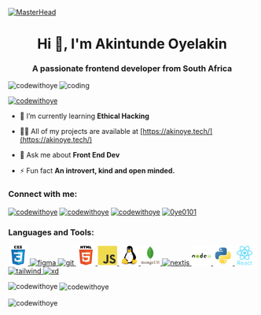[![MasterHead](https://media2.giphy.com/media/zhxGnB66MyK4iczQYy/giphy.gif?cid=ecf05e4775ezch201k91qu723e34ud4iamtb9ljip1hn9mni&ep=v1_gifs_search&rid=giphy.gif&ct=g)](https://akinoye.tech)
<h1 align="center">Hi 👋, I'm Akintunde Oyelakin</h1>
<h3 align="center">A passionate frontend developer from South Africa</h3>
<img align="right" alt="coding" width="400" src="https://gifdb.com/images/high/monkey-laptop-coding-miys12p5izw3s11s.webp">


<p align="left"> <img src="https://komarev.com/ghpvc/?username=codewithoye&label=Profile%20views&color=0e75b6&style=flat" alt="codewithoye" /> </p>

<p align="left"> <a href="https://twitter.com/codewithoye" target="blank"><img src="https://img.shields.io/twitter/follow/codewithoye?logo=twitter&style=for-the-badge" alt="codewithoye" /></a> </p>

- 🌱 I’m currently learning **Ethical Hacking**

- 👨‍💻 All of my projects are available at [https://akinoye.tech/](https://akinoye.tech/)

- 💬 Ask me about **Front End Dev**

- ⚡ Fun fact **An introvert, kind and open minded.**

<h3 align="left">Connect with me:</h3>
<p align="left">
<a href="https://twitter.com/codewithoye" target="blank"><img align="center" src="https://raw.githubusercontent.com/rahuldkjain/github-profile-readme-generator/master/src/images/icons/Social/twitter.svg" alt="codewithoye" height="30" width="40" /></a>
<a href="https://fb.com/codewithoye" target="blank"><img align="center" src="https://raw.githubusercontent.com/rahuldkjain/github-profile-readme-generator/master/src/images/icons/Social/facebook.svg" alt="codewithoye" height="30" width="40" /></a>
<a href="https://instagram.com/codewithoye" target="blank"><img align="center" src="https://raw.githubusercontent.com/rahuldkjain/github-profile-readme-generator/master/src/images/icons/Social/instagram.svg" alt="codewithoye" height="30" width="40" /></a>
<a href="https://discord.gg/0ye0101" target="blank"><img align="center" src="https://raw.githubusercontent.com/rahuldkjain/github-profile-readme-generator/master/src/images/icons/Social/discord.svg" alt="0ye0101" height="30" width="40" /></a>
</p>

<h3 align="left">Languages and Tools:</h3>
<p align="left"> <a href="https://www.w3schools.com/css/" target="_blank" rel="noreferrer"> <img src="https://raw.githubusercontent.com/devicons/devicon/master/icons/css3/css3-original-wordmark.svg" alt="css3" width="40" height="40"/> </a> <a href="https://www.figma.com/" target="_blank" rel="noreferrer"> <img src="https://www.vectorlogo.zone/logos/figma/figma-icon.svg" alt="figma" width="40" height="40"/> </a> <a href="https://git-scm.com/" target="_blank" rel="noreferrer"> <img src="https://www.vectorlogo.zone/logos/git-scm/git-scm-icon.svg" alt="git" width="40" height="40"/> </a> <a href="https://www.w3.org/html/" target="_blank" rel="noreferrer"> <img src="https://raw.githubusercontent.com/devicons/devicon/master/icons/html5/html5-original-wordmark.svg" alt="html5" width="40" height="40"/> </a> <a href="https://developer.mozilla.org/en-US/docs/Web/JavaScript" target="_blank" rel="noreferrer"> <img src="https://raw.githubusercontent.com/devicons/devicon/master/icons/javascript/javascript-original.svg" alt="javascript" width="40" height="40"/> </a> <a href="https://www.linux.org/" target="_blank" rel="noreferrer"> <img src="https://raw.githubusercontent.com/devicons/devicon/master/icons/linux/linux-original.svg" alt="linux" width="40" height="40"/> </a> <a href="https://www.mongodb.com/" target="_blank" rel="noreferrer"> <img src="https://raw.githubusercontent.com/devicons/devicon/master/icons/mongodb/mongodb-original-wordmark.svg" alt="mongodb" width="40" height="40"/> </a> <a href="https://nextjs.org/" target="_blank" rel="noreferrer"> <img src="https://cdn.worldvectorlogo.com/logos/nextjs-2.svg" alt="nextjs" width="40" height="40"/> </a> <a href="https://nodejs.org" target="_blank" rel="noreferrer"> <img src="https://raw.githubusercontent.com/devicons/devicon/master/icons/nodejs/nodejs-original-wordmark.svg" alt="nodejs" width="40" height="40"/> </a> <a href="https://www.python.org" target="_blank" rel="noreferrer"> <img src="https://raw.githubusercontent.com/devicons/devicon/master/icons/python/python-original.svg" alt="python" width="40" height="40"/> </a> <a href="https://reactjs.org/" target="_blank" rel="noreferrer"> <img src="https://raw.githubusercontent.com/devicons/devicon/master/icons/react/react-original-wordmark.svg" alt="react" width="40" height="40"/> </a> <a href="https://tailwindcss.com/" target="_blank" rel="noreferrer"> <img src="https://www.vectorlogo.zone/logos/tailwindcss/tailwindcss-icon.svg" alt="tailwind" width="40" height="40"/> </a> <a href="https://www.adobe.com/products/xd.html" target="_blank" rel="noreferrer"> <img src="https://cdn.worldvectorlogo.com/logos/adobe-xd.svg" alt="xd" width="40" height="40"/> </a> </p>

<p><img align="left" src="https://github-readme-stats.vercel.app/api/top-langs?username=codewithoye&show_icons=true&locale=en&layout=compact" alt="codewithoye" /></p>

<p>&nbsp;<img align="center" src="https://github-readme-stats.vercel.app/api?username=codewithoye&show_icons=true&locale=en" alt="codewithoye" /></p>

<p><img align="center" src="https://github-readme-streak-stats.herokuapp.com/?user=codewithoye&" alt="codewithoye" /></p>


